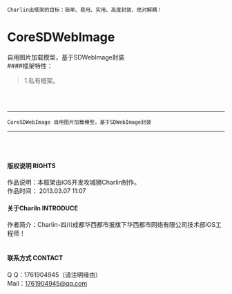 
    Charlin出框架的目标：简单、易用、实用、高度封装、绝对解耦！

# CoreSDWebImage
   自用图片加载模型，基于SDWebImage封装
<br />
####框架特性：<br />
>1.私有框架。

<br /><br />


-----
    CoreSDWebImage 自用图片加载模型，基于SDWebImage封装
-----

<br /><br />

#### 版权说明 RIGHTS <br />
作品说明：本框架由iOS开发攻城狮Charlin制作。<br />
作品时间： 2013.03.07 11:07<br />


#### 关于Chariln INTRODUCE <br />
作者简介：Charlin-四川成都华西都市报旗下华西都市网络有限公司技术部iOS工程师！<br /><br />


#### 联系方式 CONTACT <br />
Q    Q：1761904945（请注明缘由）<br />
Mail：1761904945@qq.com<br />
